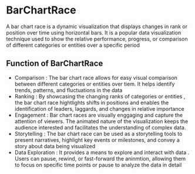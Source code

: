 # BarChartRace

A bar chart race is a dynamic visualization that displays changes in rank or position over time using horizontal bars. It is a popular data visualization 
technique used to show the relative performance, progress, or comparison of different categories or entities over a specific period

## Function of BarChartRace
- Comparison  : The bar chart race allows for easy visual comparison between different categories or entities over tiem. It helps identify trends, patterns, and fluctuations in the data
- Ranking : By showcasing the changing ranks of categories or entities , the bar chart race hightlights shifts in positions and enables the identification of leaders, laggards, and changes in relative importance
- Engagement : Bar chart races are visually enggaging and capture the attention of viewers. The animated nature of the visualization keeps the audience interested and facilitates the understanding of complex data.
- Storytelling : The bar chart race can be used as a storytelling tools to present narratives, highlight key events  or milestones, and convey a story about data being visualized
- Data Exploration : It provides a means to explore and interact with data . Users can pause, rewind, or fast-forward the aninmtion, allowing them to focus on specific time points or pause to analyze the data in detail

